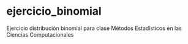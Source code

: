 # ejercicio_binomial
Ejercicio distribución binomial para clase Métodos Estadísticos en las Ciencias Computacionales
